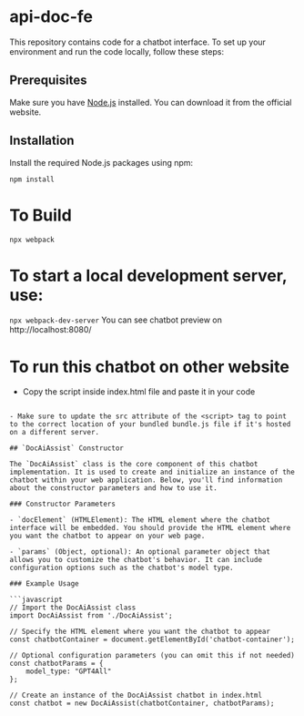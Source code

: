 # api-doc-fe
This repository contains code for a chatbot interface. To set up your environment and run the code locally, follow these steps:

## Prerequisites

Make sure you have [Node.js](https://nodejs.org/) installed. You can download it from the official website.

## Installation

Install the required Node.js packages using npm:

```npm install```

# To Build
```npx webpack```

# To start a local development server, use:
```npx webpack-dev-server```
You can see chatbot preview on http://localhost:8080/

# To run this chatbot on other website
- Copy the script inside index.html file and paste it in your code
```

- Make sure to update the src attribute of the <script> tag to point to the correct location of your bundled bundle.js file if it's hosted on a different server.

## `DocAiAssist` Constructor

The `DocAiAssist` class is the core component of this chatbot implementation. It is used to create and initialize an instance of the chatbot within your web application. Below, you'll find information about the constructor parameters and how to use it.

### Constructor Parameters

- `docElement` (HTMLElement): The HTML element where the chatbot interface will be embedded. You should provide the HTML element where you want the chatbot to appear on your web page.

- `params` (Object, optional): An optional parameter object that allows you to customize the chatbot's behavior. It can include configuration options such as the chatbot's model type.

### Example Usage

```javascript
// Import the DocAiAssist class
import DocAiAssist from './DocAiAssist';

// Specify the HTML element where you want the chatbot to appear
const chatbotContainer = document.getElementById('chatbot-container');

// Optional configuration parameters (you can omit this if not needed)
const chatbotParams = {
    model_type: "GPT4All"
};

// Create an instance of the DocAiAssist chatbot in index.html
const chatbot = new DocAiAssist(chatbotContainer, chatbotParams);
